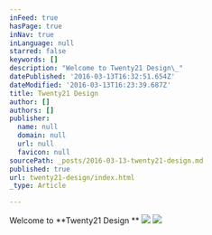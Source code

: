 ```yaml
---
inFeed: true
hasPage: true
inNav: true
inLanguage: null
starred: false
keywords: []
description: "Welcome to Twenty21 Design\_"
datePublished: '2016-03-13T16:32:51.654Z'
dateModified: '2016-03-13T16:23:39.687Z'
title: Twenty21 Design
author: []
authors: []
publisher:
  name: null
  domain: null
  url: null
  favicon: null
sourcePath: _posts/2016-03-13-twenty21-design.md
published: true
url: twenty21-design/index.html
_type: Article

---
```

Welcome to **Twenty21 Design **
![](https://the-grid-user-content.s3-us-west-2.amazonaws.com/dc572cad-af28-4c7d-b02f-e74403d1d5a2.jpg)
![](https://the-grid-user-content.s3-us-west-2.amazonaws.com/b4bfd3da-7598-4e1e-92c6-a441a58a2180.jpg)
